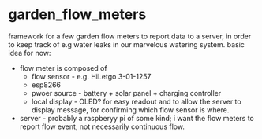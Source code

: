 # garden_flow_meters

framework for a few garden flow meters to report data to a server, in order to keep track of e.g water leaks in our marvelous watering system.
basic idea for now:
* flow meter is composed of
   * flow sensor - e.g. HiLetgo 3-01-1257
   * esp8266
   * pwoer source - battery + solar panel + charging controller
   * local display - OLED? for easy readout and to allow the server to display message, for confirming which flow sensor is where.
* server - probably a raspberyy pi of some kind; i want the flow meters to report flow event, not necessarily continuous flow.
